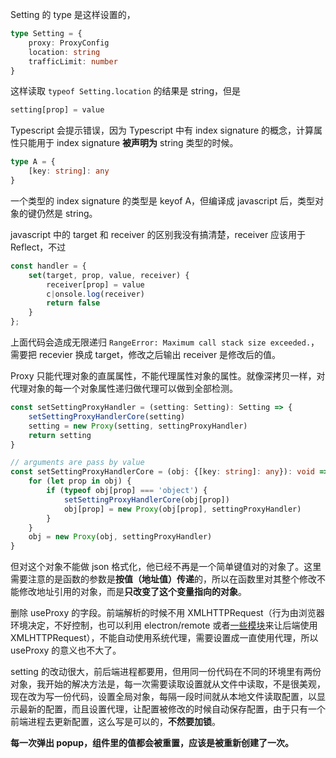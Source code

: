 Setting 的 type 是这样设置的，

```typescript
type Setting = {
    proxy: ProxyConfig
    location: string
    trafficLimit: number
}
```

这样读取 `typeof Setting.location` 的结果是 string，但是

```typescript
setting[prop] = value
```

Typescript 会提示错误，因为 Typescript 中有 index signature 的概念，计算属性只能用于 index signature **被声明为** string 类型的时候。

```typescript
type A = {
    [key: string]: any
}
```

一个类型的 index signature 的类型是 keyof A，但编译成 javascript 后，类型对象的键仍然是 string。

javascript 中的 target 和 receiver 的区别我没有搞清楚，receiver 应该用于 Reflect，不过

```javascript
const handler = {
    set(target, prop, value, receiver) {
        receiver[prop] = value
        c|onsole.log(receiver)
        return false
    }
};
```

上面代码会造成无限递归 `RangeError: Maximum call stack size exceeded.`，需要把 recevier 换成 target，修改之后输出 receiver 是修改后的值。

Proxy 只能代理对象的直属属性，不能代理属性对象的属性。就像深拷贝一样，对代理对象的每一个对象属性递归做代理可以做到全部检测。

```typescript
const setSettingProxyHandler = (setting: Setting): Setting => {
    setSettingProxyHandlerCore(setting)
    setting = new Proxy(setting, settingProxyHandler)
    return setting
}

// arguments are pass by value
const setSettingProxyHandlerCore = (obj: {[key: string]: any}): void => {
    for (let prop in obj) {
        if (typeof obj[prop] === 'object') {
            setSettingProxyHandlerCore(obj[prop])
            obj[prop] = new Proxy(obj[prop], settingProxyHandler)
        }
    }
    obj = new Proxy(obj, settingProxyHandler)
}
```

但对这个对象不能做 json 格式化，他已经不再是一个简单键值对的对象了。这里需要注意的是函数的参数是**按值（地址值）传递**的，所以在函数里对其整个修改不能修改地址引用的对象，而是**只改变了这个变量指向的对象**。

删除 useProxy 的字段。前端解析的时候不用 XMLHTTPRequest（行为由浏览器环境决定，不好控制，也可以利用 electron/remote 或者[一些模块](https://github.com/node-fetch/node-fetch)来让后端使用 XMLHTTPRequest），不能自动使用系统代理，需要设置成一直使用代理，所以 useProxy 的意义也不大了。

setting 的改动很大，前后端进程都要用，但用同一份代码在不同的环境里有两份对象，我开始的解决方法是，每一次需要读取设置就从文件中读取，不是很美观，现在改为写一份代码，设置全局对象，每隔一段时间就从本地文件读取配置，以显示最新的配置，而且设置代理，让配置被修改的时候自动保存配置，由于只有一个前端进程去更新配置，这么写是可以的，**不然要加锁**。


**每一次弹出 popup，组件里的值都会被重置，应该是被重新创建了一次。**

